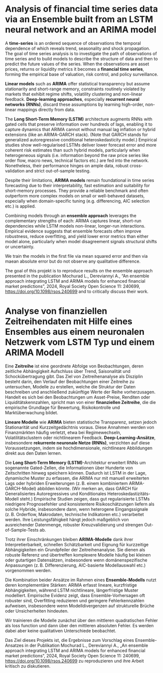 # Analysis of financial time series data via an Ensemble built from an LSTM neural network and an ARIMA model

A **time-series** is an ordered sequence of observations the temporal dependence of which reveals trend, seasonality and shock propagation. The goal of time series analysis is to investigate the path of observations of time series and to build models to describe the structure of data and then to predict the future values of the series. When the observations are asset prices, returns or liquidity metrics it becomes a **financial time series**, forming the empirical base of valuation, risk control, and policy surveillance.

**Linear models** such as **ARIMA** offer statistical transparency but assume stationarity and short-range memory, constraints routinely violated by markets that exhibit regime shifts, volatility clustering and non-linear feedback. **Deep-learning approaches**, especially **recurrent neural networks (RNNs)**, discard these assumptions by learning high-order, non-linear mappings directly from data.

The **Long Short-Term Memory (LSTM)** architecture augments RNNs with gated cells that preserve information over hundreds of lags, enabling it to capture dynamics that ARIMA cannot without manual lag inflation or hybrid extensions (like an ARIMA-GARCH stack). (Note that GARCH stands for generalized autoregressive conditional heteroskedasticity model.) Empirical studies show well-regularised LSTMs deliver lower forecast error and more coherent risk estimates than such hybrid models, particularly when heterogeneous signals (i.e. information beyond the raw price series like order flow, macro news, technical factors etc.) are fed into the network. Nonetheless, their performance hinges on ample data, robust cross-validation and strict out-of-sample testing.

Despite their limitations, **ARIMA models** remain foundational in time series forecasting due to their interpretability, fast estimation and suitability for short-memory processes. They provide a reliable benchmark and often outperform more complex models on small or well-behaved datasets, especially when domain-specific tuning (e.g. differencing, AIC selection etc.) is applied.

Combining models through an **ensemble approach** leverages the complementary strengths of each: ARIMA captures linear, short-run dependencies while LSTM models non-linear, longer-run interactions. Empirical evidence suggests that ensemble forecasts often improve robustness, reduce overfitting, and yield lower error metrics than either model alone, particularly when model disagreement signals structural shifts or uncertainty.

We train the models in the first file via mean squared error and then via maean absolute error but do not observe any qualitative difference.

The goal of this projekt is to reproduce results on the ensemble approach presented in the publication Mochurad L., Dereviannyi A., “An ensemble approach integrating LSTM and ARIMA models for enhanced financial market predictions”, 2024, Royal Society Open Science 11: 240699, https://doi.org/10.1098/rsos.240699 and to critically discuss their work.


# Analyse von finanziellen Zeitreihendaten mit Hilfe eines Ensembles aus einem neuronalen Netzwerk vom LSTM Typ und einem ARIMA Modell

Eine **Zeitreihe** ist eine geordnete Abfolge von Beobachtungen, deren zeitliche Abhängigkeit Aufschluss über Trend, Saisonalität und Schockübertragung gibt. Das Ziel von Zeitreihenanalyse als Disziplin besteht darin, den Verlauf der Beobachtungen einer Zeitreihe zu untersuchen, Modelle zu erstellen, welche die Struktur der Daten beschreiben und anschließend zukünftige Werte der Reihe vorherzusagen. Handelt es sich bei den Beobachtungen um Asset-Preise, Renditen oder Liquiditätskennzahlen, spricht man von einer **finanziellen Zeitreihe**, die die empirische Grundlage für Bewertung, Risikokontrolle und Marktüberwachung bildet.

**Lineare Modelle** wie **ARIMA** bieten statistische Transparenz, setzen jedoch Stationarität und Kurzzeitgedächtnis voraus. Diese Annahmen werden von Finanzmärkten häufig verletzt, etwa bei Regimewechseln, Volatilitätsclustern oder nichtlinearem Feedback. **Deep-Learning-Ansätze**, insbesondere **rekurrente neuronale Netze (RNNs)**, verzichten auf diese Voraussetzungen, indem sie hochdimensionale, nichtlineare Abbildungen direkt aus den Daten lernen.

Die **Long Short-Term Memory (LSTM)**-Architektur erweitert RNNs um sogenannte Gated-Zellen, die Informationen über Hunderte von Zeitschritten hinweg speichern können. Dadurch ist LSTM in der Lage, dynamische Muster zu erfassen, die ARIMA nur mit manuell erweiterten Lags oder hybriden Erweiterungen (z. B. einem kombiniertem ARIMA-GARCH-Model) abbilden könnte. (Wir merken an, dass GARCH für Generalisiertes Autoregressives und Konditionales Heteroskedastizitäts-Modell steht.) Empirische Studien zeigen, dass gut regularisierte LSTMs niedrigere Prognosefehler und konsistentere Risikoschätzungen liefern als solche Hybride, insbesondere dann, wenn heterogene Eingangssignale (z. B. Orderflow, Makrodaten, technische Indikatoren etc.) verarbeitet werden. Ihre Leistungsfähigkeit hängt jedoch maßgeblich von ausreichender Datenmenge, robuster Kreuzvalidierung und strengen Out-of-Sample-Tests ab.

Trotz ihrer Einschränkungen bleiben **ARIMA-Modelle** dank ihrer Interpretierbarkeit, schnellen Schätzbarkeit und Eignung für kurzzeitige Abhängigkeiten ein Grundpfeiler der Zeitreihenanalyse. Sie dienen als robuste Referenz und übertreffen komplexere Modelle häufig bei kleinen oder gutartigen Datensätzen, insbesondere wenn domänenspezifische Anpassungen (z. B. Differenzierung, AIC-basierte Modellauswahl etc.) vorgenommen werden.

Die Kombination beider Ansätze im Rahmen eines **Ensemble-Modells** nutzt deren komplementäre Stärken: ARIMA erfasst lineare, kurzfristige Abhängigkeiten, während LSTM nichtlineare, längerfristige Muster modelliert. Empirische Evidenz zeigt, dass Ensemble-Vorhersagen oft robuster sind, Overfitting reduzieren und geringere Fehlerkennzahlen aufweisen, insbesondere wenn Modelldivergenzen auf strukturelle Brüche oder Unsicherheiten hindeuten.

Wir trainieren die Modelle zunächst über den mittleren quadratischen Fehler als loss function und dann über den mittleren absoluten Fehler. Es werden dabei aber keine qualitativen Unterschiede beobachtet.

Das Ziel dieses Projekts ist, die Ergebnisse zum Vorschlag eines Ensemble-Ansatzes in der Publikation Mochurad L., Dereviannyi A., „An ensemble approach integrating LSTM and ARIMA models for enhanced financial market predictions“, 2024, Royal Society Open Science 11: 240699, https://doi.org/10.1098/rsos.240699 zu reproduzieren und ihre Arbeit kritisch zu diskutieren.
